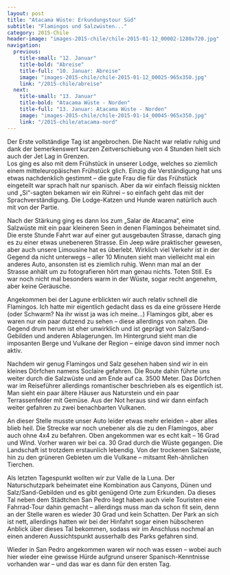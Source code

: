 ```yaml
---
layout: post
title: "Atacama Wüste: Erkundungstour Süd"
subtitle: "Flamingos und Salzwüsten..."
category: 2015-Chile
header-image: "images-2015-chile/chile-2015-01-12_00002-1280x720.jpg"
navigation:
  previous:
    title-small: "12. Januar"
    title-bold: "Abreise"
    title-full: "10. Januar: Abreise"
    image: "images-2015-chile/chile-2015-01-12_00025-965x350.jpg"
    link: "/2015-chile/abreise"
  next:
    title-small: "13. Januar"
    title-bold: "Atacama Wüste - Norden"
    title-full: "13. Januar: Atacama Wüste - Norden"
    image: "images-2015-chile/chile-2015-01-14_00045-965x350.jpg"
    link: "/2015-chile/atacama-nord"
---
```

Der Erste vollständige Tag ist angebrochen. Die Nacht war relativ ruhig und dank der bemerkenswert kurzen Zeitverschiebung von 4 Stunden hielt sich auch der Jet Lag in Grenzen.  
Los ging es also mit dem Frühstück in unserer Lodge, welches so ziemlich einem mitteleuropäischen Frühstück glich. Einzig die Verständigung hat uns etwas nachdenklich gestimmt – die gute Frau die für das Frühstück eingeteilt war sprach halt nur spanisch. Aber da wir einfach fleissig nickten und „Si“-sagten bekamen wir ein Rührei – so einfach geht das mit der Sprachverständigung. Die Lodge-Katzen und Hunde waren natürlich auch mit von der Partie.  

Nach der Stärkung ging es dann los zum „Salar de Atacama“, eine Salzwüste mit ein paar kleineren Seen in denen Flamingos beheimatet sind. Die erste Stunde Fahrt war auf einer gut ausgebauten Strasse, danach ging es zu einer etwas unebeneren Strasse. Ein Jeep wäre praktischer gewesen, aber auch unsere Limousine hat es überlebt. Wirklich viel Verkehr ist in der Gegend da nicht unterwegs – aller 10 Minuten sieht man vielleicht mal ein anderes Auto, ansonsten ist es ziemlich ruhig. Wenn man mal an der Strasse anhält um zu fotografieren hört man genau nichts. Toten Still. Es war noch nicht mal besonders warm in der Wüste, sogar recht angenehm, aber keine Geräusche.  

Angekommen bei der Lagune erblickten wir auch relativ schnell die Flamingos. Ich hatte mir eigentlich gedacht dass es da eine grössere Herde (oder Schwarm? Na ihr wisst ja was ich meine…) Flamingos gibt, aber es waren nur ein paar dutzend zu sehen – diese allerdings von nahen. Die Gegend drum herum ist eher unwirklich und ist geprägt von Salz/Sand-Gebilden und anderen Ablagerungen. Im Hintergrund sieht man die imposanten Berge und Vulkane der Region – einige davon sind immer noch aktiv.  

Nachdem wir genug Flamingos und Salz gesehen haben sind wir in ein kleines Dörfchen namens Soclaire gefahren. Die Route dahin führte uns weiter durch die Salzwüste und am Ende auf ca. 3500 Meter. Das Dörfchen war im Reiseführer allerdings romantischer beschrieben als es eigentlich ist. Man sieht ein paar ältere Häuser aus Naturstein und ein paar Terrassenfelder mit Gemüse. Aus der Not heraus sind wir dann einfach weiter gefahren zu zwei benachbarten Vulkanen.  

An dieser Stelle musste unser Auto leider etwas mehr erleiden – aber alles blieb heil. Die Strecke war noch unebener als die zu den Flamingos, aber auch ohne 4x4 zu befahren. Oben angekommen war es echt kalt – 16 Grad und Wind. Vorher waren wir bei ca. 30 Grad durch die Wüste gegangen. Die Landschaft ist trotzdem erstaunlich lebendig. Von der trockenen Salzwüste, hin zu den grüneren Gebieten um die Vulkane – mitsamt Reh-ähnlichen Tierchen.  

Als letzten Tagespunkt wollten wir zur Valle de la Luna. Der Naturschutzpark beheimatet eine Kombination aus Canyons, Dünen und Salz/Sand-Gebilden und es gibt genügend Orte zum Erkunden. Da dieses Tal neben dem Städtchen San Pedro liegt haben auch viele Touristen eine Fahrrad-Tour dahin gemacht – allerdings muss man da schon fit sein, denn an der Stelle waren es wieder 30 Grad und kein Schatten. 
Der Park an sich ist nett, allerdings hatten wir bei der Hinfahrt sogar einen hübscheren Anblick über dieses Tal bekommen, sodass wir im Anschluss nochmal an einen anderen Aussichtspunkt ausserhalb des Parks gefahren sind. 

Wieder in San Pedro angekommen waren wir noch was essen – wobei auch hier wieder eine gewisse Hürde aufgrund unserer Spanisch-Kenntnisse vorhanden war – und das war es dann für den ersten Tag. 